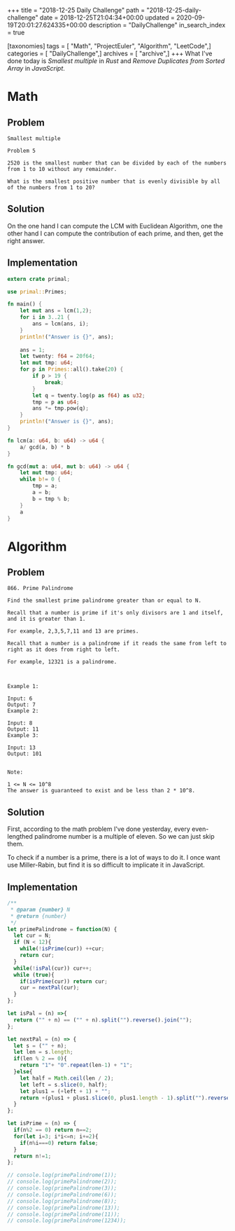 +++
title = "2018-12-25 Daily Challenge"
path = "2018-12-25-daily-challenge"
date = 2018-12-25T21:04:34+00:00
updated = 2020-09-19T20:01:27.624335+00:00
description = "DailyChallenge"
in_search_index = true

[taxonomies]
tags = [ "Math", "ProjectEuler", "Algorithm", "LeetCode",]
categories = [ "DailyChallenge",]
archives = [ "archive",]
+++
What I've done today is *Smallest multiple* in *Rust* and *Remove Duplicates from Sorted Array* in *JavaScript*.

<!-- more -->

# Math

## Problem

```
Smallest multiple

Problem 5 

2520 is the smallest number that can be divided by each of the numbers from 1 to 10 without any remainder.

What is the smallest positive number that is evenly divisible by all of the numbers from 1 to 20?
```

## Solution

On the one hand I can compute the LCM with Euclidean Algorithm, one the other hand I can compute the contribution of each prime, and then, get the right answer.

## Implementation

```Rust
extern crate primal;

use primal::Primes;

fn main() {
    let mut ans = lcm(1,2);
    for i in 3..21 {
        ans = lcm(ans, i);
    }
    println!("Answer is {}", ans);
    
    ans = 1;
    let twenty: f64 = 20f64;
    let mut tmp: u64;
    for p in Primes::all().take(20) {
        if p > 19 {
            break;
        }
        let q = twenty.log(p as f64) as u32;
        tmp = p as u64;
        ans *= tmp.pow(q);
    }
    println!("Answer is {}", ans);
}

fn lcm(a: u64, b: u64) -> u64 {
    a/ gcd(a, b) * b
}

fn gcd(mut a: u64, mut b: u64) -> u64 {
    let mut tmp: u64;
    while b!= 0 {
        tmp = a;
        a = b;
        b = tmp % b;
    }
    a
}
```

# Algorithm

## Problem

```
866. Prime Palindrome

Find the smallest prime palindrome greater than or equal to N.

Recall that a number is prime if it's only divisors are 1 and itself, and it is greater than 1. 

For example, 2,3,5,7,11 and 13 are primes.

Recall that a number is a palindrome if it reads the same from left to right as it does from right to left. 

For example, 12321 is a palindrome.

 

Example 1:

Input: 6
Output: 7
Example 2:

Input: 8
Output: 11
Example 3:

Input: 13
Output: 101
 

Note:

1 <= N <= 10^8
The answer is guaranteed to exist and be less than 2 * 10^8.
```

## Solution

First, according to the math problem I've done yesterday, every even-lengthed palindrome number is a multiple of eleven. So we can just skip them.

To check if a number is a prime, there is a lot of ways to do it. I once want use Miller-Rabin, but find it is so difficult to implicate it in JavaScript.

## Implementation

```javascript
/**
 * @param {number} N
 * @return {number}
 */
let primePalindrome = function(N) {
  let cur = N;
  if (N < 12){
    while(!isPrime(cur)) ++cur;
    return cur;
  }
  while(!isPal(cur)) cur++;
  while (true){
    if(isPrime(cur)) return cur;
    cur = nextPal(cur);
  }
};

let isPal = (n) =>{
  return ("" + n) == ("" + n).split("").reverse().join("");
};

let nextPal = (n) => {
  let s = ("" + n);
  let len = s.length;
  if(len % 2 == 0){
    return "1"+ "0".repeat(len-1) + "1";
  }else{
    let half = Math.ceil(len / 2);
    let left = s.slice(0, half);
    let plus1 = (+left + 1) + "";
    return +(plus1 + plus1.slice(0, plus1.length - 1).split("").reverse().join(""));
  }
};

let isPrime = (n) => {
  if(n%2 == 0) return n==2;
  for(let i=3; i*i<=n; i+=2){
    if(n%i===0) return false;
  }
  return n!=1;
};

// console.log(primePalindrome(1));
// console.log(primePalindrome(2));
// console.log(primePalindrome(3));
// console.log(primePalindrome(6));
// console.log(primePalindrome(8));
// console.log(primePalindrome(13));
// console.log(primePalindrome(11));
// console.log(primePalindrome(1234));
```